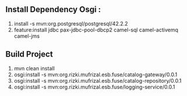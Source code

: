## Install Dependency Osgi :

1. install -s mvn:org.postgresql/postgresql/42.2.2
2. feature:install jdbc pax-jdbc-pool-dbcp2 camel-sql camel-activemq camel-jms

## Build Project

1. mvn clean install
2. osgi:install -s mvn:org.rizki.mufrizal.esb.fuse/catalog-gateway/0.0.1
3. osgi:install -s mvn:org.rizki.mufrizal.esb.fuse/catalog-repository/0.0.1
4. osgi:install -s mvn:org.rizki.mufrizal.esb.fuse/logging-service/0.0.1